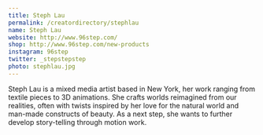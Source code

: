 ```yaml
---
title: Steph Lau
permalink: /creatordirectory/stephlau
name: Steph Lau
website: http://www.96step.com/
shop: http://www.96step.com/new-products
instagram: 96step
twitter: _stepstepstep
photo: stephlau.jpg
---
```


Steph Lau is a mixed media artist based in New York, her work ranging from textile pieces to 3D animations. She crafts worlds reimagined from our realities, often with twists inspired by her love for the natural world and man-made constructs of beauty. As a next step, she wants to further develop story-telling through motion work.